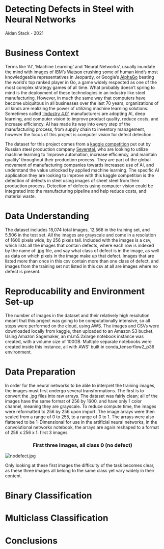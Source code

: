 #  Detecting Defects in Steel with Neural Networks 
Aidan Stack - 2021

# Business Context

  Terms like ‘AI’, ‘Machine Learning’ and ‘Neural Networks’, usually inundate the mind with images of IBM’s [Watson](https://www.ibm.com/watson) crushing some of human kind’s most knowledgeable representatives in Jeopardy, or Google’s [AlphaGo](https://deepmind.com/research/case-studies/alphago-the-story-so-far) beating the world’s top ranked player in Go, a game widely respected as one of the most complex strategy games of all time. What probably doesn’t spring to mind is the deployment of these technologies in an industry like steel manufacturing. However, in much the same way that computers have become ubiquitous in all businesses over the last 70 years, organizations of all kinds are realizing the power of utilizing machine learning solutions. Sometimes called [‘Industry 4.0’](https://www.n-ix.com/computer-vision-manufacturing/), manufacturers are adopting AI, deep learning, and computer vision to improve product quality, reduce costs, and increase efficiency. AI has made its way into every step of the manufacturing process, from supply chain to inventory management, however the focus of this project is computer vision for defect detection.

  The dataset for this project comes from a [kaggle competition](https://www.kaggle.com/c/severstal-steel-defect-detection) put out by Russian steel production company [Severstal](https://www.severstal.com/eng/about/), who are looking to utilize machine learning to ‘improve automation, increase efficiency, and maintain quality’ throughout their production process. They are part of the global movement of manufacturing companies towards increased use of AI, and understand the value unlocked by applied machine learning. The specific AI application they are looking to improve with this kaggle competition is the detection of defects in steel using images of sheet steel from their production process. Detection of defects using computer vision could be integrated into the manufacturing pipeline and help reduce costs, and material waste. 

# Data Understanding 

The dataset includes 18,074 total images, 12,568 in the training set, and 5,506 in the test set. All the images are grayscale and come in a resolution of 1600 pixels wide, by 256 pixels tall. Included with the images is a csv, which lists all the images that contain defects, where each row is indexed by the name of .jpg file, and say what class of defect is in the image, as well as data on which pixels in the image make up that defect. Images that are listed more than once in this csv contain more than one class of defect, and images from the training set not listed in this csv at all are images where no defect is present.

# Reproducability and Environment Set-up

The number of images in the dataset and their relatively high resolution meant that this project was going to be computationally intensive, so all steps were performed on the cloud, using AWS. The images and CSVs were downloaded locally from kaggle, then uploaded to an Amazon S3 bucket. Using Amazon Sagemaker, an ml.m5.2xlarge notebook instance was created, with a volume size of 100GB. Multiple separate notebooks were created inside this instance, all with AWS' built in conda_tensorflow2_p36 environment. 

# Data Preparation

In order for the neural networks to be able to interpret the training images, the images must first undergo several transformations. The first is to convert the .jpg files into raw arrays. The dataset was fairly clean; all of the images have the same format of 256 by 1600, and have only 1 color channel, meaning they are grayscale. To reduce compute time, the images were reformatted to 256 by 256 upon import. The image arrays were then scaled from a range of 0 to 255, to a range of 0 to 1. The arrays were also flattened to be 1-Dimensional for use in the artificial neural networks, in the convolutional networks notebook, the arrays are again reshaped to a format of 256 x 256 x 1. 
first 3 images
<br>
<h3><center> First three images, all class 0 (no defect) </center></h3>

![nodefect.jpg](attachment:nodefect.jpg)

Only looking at these first images the difficulty of the task becomes clear, as these three images all belong to the same class yet vary widely in their content. 
<br>

# Binary Classification 

# Multiclass Classification 

# Conclusions
